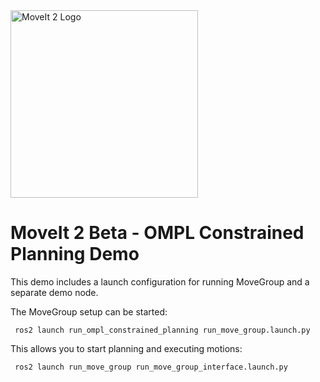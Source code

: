 <img src="https://github.com/ros-planning/moveit.ros.org/blob/main/assets/logo/moveit2/moveit_logo-black.png" alt="MoveIt 2 Logo" width="300"/>

# MoveIt 2 Beta - OMPL Constrained Planning Demo
This demo includes a launch configuration for running MoveGroup and a separate demo node.
 
The MoveGroup setup can be started:
 
     ros2 launch run_ompl_constrained_planning run_move_group.launch.py
     
This allows you to start planning and executing motions:

     ros2 launch run_move_group run_move_group_interface.launch.py
     